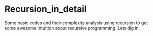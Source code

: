 # Recursion_in_detail
Some basic codes and their complexity analysis using recursion to get some awesome intuition about recursive programming. Lets dig in.
